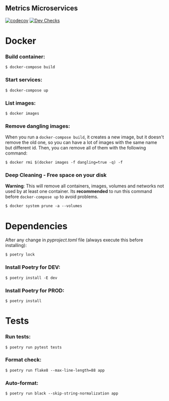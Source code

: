 ## Metrics Microservices

[![codecov](https://codecov.io/github/fiufit-grupo-4/metrics-microservice/branch/main/graph/badge.svg?token=yz41uUVKFA)](https://codecov.io/github/fiufit-grupo-4/metrics-microservice) [![Dev Checks](https://github.com/fiufit-grupo-4/metrics-microservice/actions/workflows/dev-checks.yml/badge.svg)](https://github.com/fiufit-grupo-4/metrics-microservice/actions/workflows/dev-checks.yml)

# Docker

### Build container:

```$ docker-compose build```

### Start services:

```$ docker-compose up```

### List images:

```$ docker images```

### Remove dangling images: 

When you run a ```docker-compose build```, it creates a new image, but it doesn't remove the old one, so you can have a lot of images with the same name but different id. Then, you can remove all of them with the following command:

```$ docker rmi $(docker images -f dangling=true -q) -f```

### Deep Cleaning - Free space on your disk
**Warning**: This will remove all containers, images, volumes and networks not used by at least one container.
Its **recommended** to run this command before ```docker-compose up``` to avoid problems.

```$ docker system prune -a --volumes```

# Dependencies

After any change in *pyproject.toml* file (always execute this before installing):

```$ poetry lock```

### Install Poetry for DEV:

```$ poetry install -E dev```

### Install Poetry for PROD:

```$ poetry install```

# Tests

### Run tests:

```$ poetry run pytest tests```

### Format check:

```$ poetry run flake8 --max-line-length=88 app```

### Auto-format:

```$ poetry run black --skip-string-normalization app```

